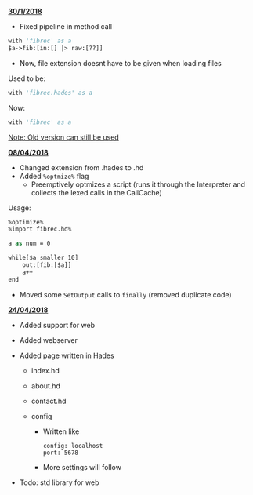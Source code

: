 **<u>30/1/2018</u>**

* Fixed pipeline in method call

```vb
with 'fibrec' as a
$a->fib:[in:[] |> raw:[??]]
```



* Now, file extension doesnt have to be given when loading files

Used to be:

```vb
with 'fibrec.hades' as a
```

Now:

```vb
with 'fibrec' as a
```

<u>Note: Old version can still be used</u>



**<u>08/04/2018</u>**

* Changed extension from .hades to .hd
* Added `%optmize%` flag
  * Preemptively optmizes a script (runs it through the Interpreter and collects the lexed calls in the CallCache)

Usage:

```vb
%optimize%
%import fibrec.hd%

a as num = 0

while[$a smaller 10]
	out:[fib:[$a]]
	a++
end
```



* Moved some `SetOutput` calls to `finally`  (removed duplicate code)

**<u>24/04/2018</u>**

* Added support for web

* Added webserver

* Added page written in Hades

  * index.hd

  * about.hd

  * contact.hd

  * config

    * Written like

      ```
      config: localhost
      port: 5678
      ```

    * More settings will follow

* Todo: std library for web